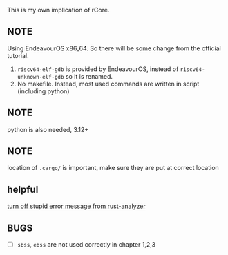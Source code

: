 This is my own implication of rCore. 

## NOTE

Using EndeavourOS x86_64.
So there will be some change from the official tutorial.

1. `riscv64-elf-gdb` is provided by EndeavourOS, instead of `riscv64-unknown-elf-gdb` so it is renamed.
2. No makefile. Instead, most used commands are written in script (including python)

## NOTE

python is also needed, 3.12+

## NOTE

location of `.cargo/` is important, make sure they are put at correct location 

## helpful

[turn off stupid error message from rust-analyzer](https://github.com/rust-lang/vscode-rust/issues/729)

## BUGS

- [ ] `sbss`, `ebss` are not used correctly in chapter 1,2,3 